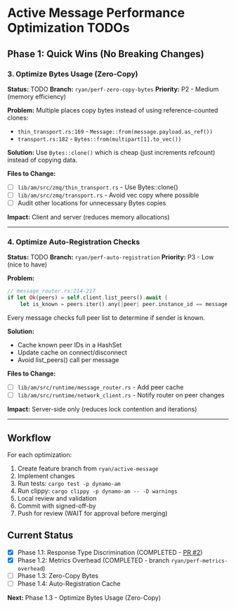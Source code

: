 # Active Message Performance Optimization TODOs

## Phase 1: Quick Wins (No Breaking Changes)

### 3. Optimize Bytes Usage (Zero-Copy)
**Status:** TODO
**Branch:** `ryan/perf-zero-copy-bytes`
**Priority:** P2 - Medium (memory efficiency)

**Problem:**
Multiple places copy bytes instead of using reference-counted clones:
- `thin_transport.rs:169` - `Message::from(message.payload.as_ref())`
- `transport.rs:182` - `Bytes::from(multipart[1].to_vec())`

**Solution:**
Use `Bytes::clone()` which is cheap (just increments refcount) instead of copying data.

**Files to Change:**
- [ ] `lib/am/src/zmq/thin_transport.rs` - Use Bytes::clone()
- [ ] `lib/am/src/zmq/transport.rs` - Avoid vec copy where possible
- [ ] Audit other locations for unnecessary Bytes copies

**Impact:** Client and server (reduces memory allocations)

---

### 4. Optimize Auto-Registration Checks
**Status:** TODO
**Branch:** `ryan/perf-auto-registration`
**Priority:** P3 - Low (nice to have)

**Problem:**
```rust
// message_router.rs:214-217
if let Ok(peers) = self.client.list_peers().await {
    let is_known = peers.iter().any(|peer| peer.instance_id == message.sender_instance);
```
Every message checks full peer list to determine if sender is known.

**Solution:**
- Cache known peer IDs in a HashSet
- Update cache on connect/disconnect
- Avoid list_peers() call per message

**Files to Change:**
- [ ] `lib/am/src/runtime/message_router.rs` - Add peer cache
- [ ] `lib/am/src/runtime/network_client.rs` - Notify router on peer changes

**Impact:** Server-side only (reduces lock contention and iterations)

---

## Workflow

For each optimization:
1. Create feature branch from `ryan/active-message`
2. Implement changes
3. Run tests: `cargo test -p dynamo-am`
4. Run clippy: `cargo clippy -p dynamo-am -- -D warnings`
5. Local review and validation
6. Commit with signed-off-by
7. Push for review (WAIT for approval before merging)

## Current Status

- [x] Phase 1.1: Response Type Discrimination (COMPLETED - [PR #2](https://github.com/ryanolson/dynamo-am/pull/2))
- [x] Phase 1.2: Metrics Overhead (COMPLETED - branch `ryan/perf-metrics-overhead`)
- [ ] Phase 1.3: Zero-Copy Bytes
- [ ] Phase 1.4: Auto-Registration Cache

**Next:** Phase 1.3 - Optimize Bytes Usage (Zero-Copy)
